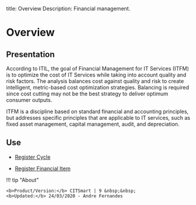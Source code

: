 title: Overview
Description: Financial management.
# Overview

## Presentation

According to ITIL, the goal of Financial Management for IT Services (ITFM) is to optimize the cost of IT Services while taking into account quality and risk factors. The analysis balances cost against quality and risk to create intelligent, metric-based cost optimization strategies. Balancing is required since cost cutting may not be the best strategy to deliver optimum consumer outputs.

ITFM is a discipline based on standard financial and accounting principles, but addresses specific principles that are applicable to IT services, such as fixed asset management, capital management, audit, and depreciation.


Use
-------

- [Register Cycle](/en-us/citsmart-platform-9/processes/financial/use/register-cycle.html)

- [Register Financial Item](/en-us/citsmart-platform-9/processes/financial/use/register-financial-item.html)

!!! tip "About"

    <b>Product/Version:</b> CITSmart | 9 &nbsp;&nbsp;
    <b>Updated:</b> 24/03/2020 - Andre Fernandes
